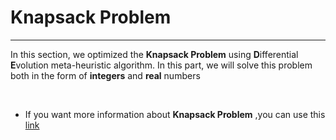 # Knapsack Problem
<hr />

In this section, we optimized the **Knapsack Problem** using **D**ifferential **E**volution meta-heuristic algorithm. In this part, we will solve this problem both in the form of **integers** and **real** numbers

<br />

* If you want more information about **Knapsack Problem** ,you can use this <a href="https://en.wikipedia.org/wiki/Knapsack_problem" target="_blank">link</a>
